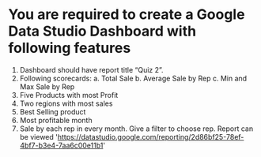 # You are required to create a Google Data Studio Dashboard with following features
1. Dashboard should have report title “Quiz 2”.
2. Following scorecards:
	a.  Total Sale
	b.  Average Sale by Rep
	c. Min and Max Sale by Rep
3. Five Products with most Profit
4. Two regions with most sales
5. Best Selling product
6. Most profitable month
7. Sale by each rep in every month. Give a filter to choose rep.
Report can be viewed 'https://datastudio.google.com/reporting/2d86bf25-78ef-4bf7-b3e4-7aa6c00e11b1'